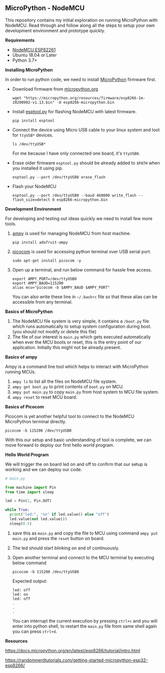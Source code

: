 ## MicroPython - NodeMCU

This repository contains my initial exploration on running MicroPython with NodeMCU. Read through and follow along all the steps to setup your own development environment and prototype quickly.

**Requirements**

- [NodeMCU ESP82261](https://www.amazon.in/gp/product/B07262H53W/ref=ppx_yo_dt_b_asin_title_o01_s00?ie=UTF8&psc=1)
- Ubuntu 18.04 or Later
- Python 3.7+

**Installing MicroPython**

In order to run python code, we need to install [MicroPython](https://docs.micropython.org/en/latest/) firmware first.

- Download firmware from [micropython.org](https://micropython.org/download/all/)

  ````
  wget "https://micropython.org/resources/firmware/esp8266-1m-20200902-v1.13.bin" -O esp8266-micropython.bin
  ````

- Install [esptool.py](https://pypi.org/project/esptool/) for flashing NodeMCU with latest firmware.

  ````
  pip install esptool
  ````

- Connect the device using Micro USB cable to your linux system and loot for `ttyUSB*` devices.

  ````
  ls /dev/ttyUSB*
  ````

  For me because I have only connected one board, it's `ttyUSB0`.

- Erase older firmware `esptool.py` should be already added to `$PATH` when you installed it using pip.

  ````
  esptool.py --port /dev/ttyUSB0 erase_flash
  ````

- Flash your NodeMCU

  ````
  esptool.py --port /dev/ttyUSB0 --baud 460800 write_flash --flash_size=detect 0 esp8266-micropython.bin
  ````

**Development Environment**

For developing and testing out ideas quickly we need to install few more tools.

1. [ampy](https://github.com/scientifichackers/ampy) is used for managing NodeMCU from host machine.

   ````
   pip install adafruit-ampy
   ````

2. [picocom](https://github.com/npat-efault/picocom) is used for accessing python terminal over USB serial port.

   ````
   sudo apt-get install picocom -y
   ````

3. Open up a terminal, and run below command for hassle free access.

   ````
   export AMPY_PORT=/dev/ttyUSB0
   export AMPY_BAUD=115200
   alias mcu="picocom -b $AMPY_BAUD $AMPY_PORT"
   ````

   You can also write these line in `~/.bashrc` file so that these alias can be accessible from any terminal.

**Basics of MicroPython**

1. The NodeMCU file system is very simple, it contains a `/boot.py` file which runs automatically to setup system configuration during boot. (you should not modify or delete this file)
2. The file of our interest is `main.py` which gets executed automatically when ever the MCU boots or reset, this is the entry point of our application. Initially this might not be already present.

**Basics of ampy**

Ampy is a command line tool which helps to interact with MicroPython running MCUs.

1. `ampy ls` to list all the files on NodeMCU file system.
2. `ampy get boot.py` to print contents of `boot.py` on MCU.
3. `ampy put main.py` to copy `main.py` from host system to MCU file system.
4. `ampy reset` to reset MCU board.

**Basics of Picocom**

Picocom is yet another helpful tool to connect to the NodeMCU MicroPython terminal directly.

````
picocom -b 115200 /dev/ttyUSB0
````

With this our setup and basic understanding of tool is complete, we can move forward to deploy our first hello world program.

**Hello World Program**

We will trigger the on board led on and off to confirm that our setup is working and we can deploy our code.

````python
# main.py

from machine import Pin
from time import sleep

led = Pin(2, Pin.OUT)

while True:
  print("led:", "on" if led.value() else "off")
  led.value(not led.value())
  sleep(0.5)
````

1. save this as `main.py` and copy the file to MCU using command `ampy put main.py` and press the `reset` button on board.

2. The led should start blinking on and of continuously.

3. Open another terminal and connect to the MCU terminal by executing below command

   ````
   picocom -b 115200 /dev/ttyUSB0
   ````

   Expected output:

   ````
   led: off
   led: on
   led: off
   .
   .
   .
   ````

   You can interrupt the current execution by pressing `ctrl+c` and you will enter into python shell, to restart the `main.py` file from same shell again you can press `ctrl+d`.

**Resources**

https://docs.micropython.org/en/latest/esp8266/tutorial/intro.html

https://randomnerdtutorials.com/getting-started-micropython-esp32-esp8266/